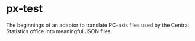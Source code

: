 # px-test

The beginnings of an adaptor to translate PC-axis files used by the Central Statistics office into meaningful JSON files.
